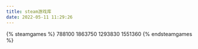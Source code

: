 ```yaml
---
title: steam游戏库
date: 2022-05-11 11:29:26
---
```

{% steamgames %}
788100
1863750
1293830
1551360
{% endsteamgames %}
